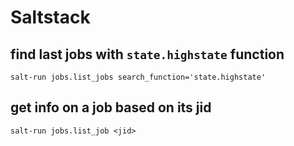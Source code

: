 # Saltstack

## find last jobs with `state.highstate` function

```shell
salt-run jobs.list_jobs search_function='state.highstate'
```

## get info on a job based on its jid

```shell
salt-run jobs.list_job <jid>
```
